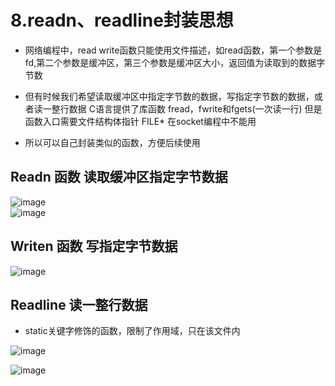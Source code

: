 # 8.readn、readline封装思想  

* 网络编程中，read write函数只能使用文件描述，如read函数，第一个参数是fd,第二个参数是缓冲区，第三个参数是缓冲区大小，返回值为读取到的数据字节数  

* 但有时候我们希望读取缓冲区中指定字节数的数据，写指定字节数的数据，或者读一整行数据  C语言提供了库函数 fread，fwrite和fgets(一次读一行) 但是函数入口需要文件结构体指针 FILE*  在socket编程中不能用  
* 所以可以自己封装类似的函数，方便后续使用  


## Readn 函数 读取缓冲区指定字节数据  

![image](https://user-images.githubusercontent.com/58176267/177352563-e63f3ee0-a21d-4ca8-a844-11f93e2754c9.png)  
![image](https://user-images.githubusercontent.com/58176267/177352604-756cdbde-c748-4f58-bd3b-347b2178854b.png)  



## Writen 函数  写指定字节数据  

![image](https://user-images.githubusercontent.com/58176267/177352186-2d92f23b-912d-486d-b794-36f2338f8655.png)  



## Readline 读一整行数据  

* static关键字修饰的函数，限制了作用域，只在该文件内  

![image](https://user-images.githubusercontent.com/58176267/177352221-cd943d02-415c-41ef-93ae-32e50a5ef24b.png)  


![image](https://user-images.githubusercontent.com/58176267/177352017-385e111d-a802-4eb1-8328-a73bfe194fe4.png)  
